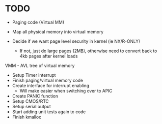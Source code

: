 # TODO
- Paging code (Virtual MM)

- Map all physical memory into virtual memory

- Decide if we want page level security in kernel (ie NX/R-ONLY)
	- If not, just do large pages (2MB), otherwise need to convert
		back to 4kb pages after kernel loads

VMM - AVL tree of virtual memory

- Setup Timer interrupt
- Finish paging/virtual memory code
- Create interface for interrupt enabling
	- Will make easier when switching over to APIC
- Create PANIC function
- Setup CMOS/RTC
- Setup serial output
- Start adding unit tests again to code
- Finish kmalloc